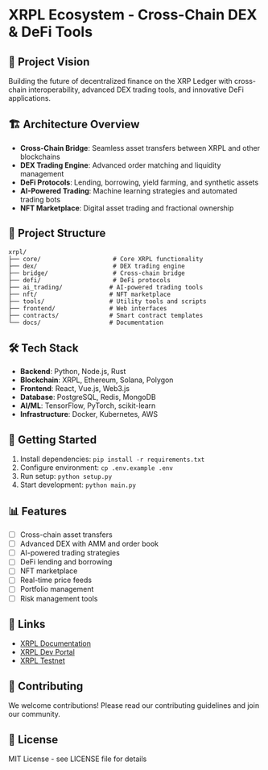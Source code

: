 # XRPL Ecosystem - Cross-Chain DEX & DeFi Tools

## 🚀 Project Vision
Building the future of decentralized finance on the XRP Ledger with cross-chain interoperability, advanced DEX trading tools, and innovative DeFi applications.

## 🏗️ Architecture Overview
- **Cross-Chain Bridge**: Seamless asset transfers between XRPL and other blockchains
- **DEX Trading Engine**: Advanced order matching and liquidity management
- **DeFi Protocols**: Lending, borrowing, yield farming, and synthetic assets
- **AI-Powered Trading**: Machine learning strategies and automated trading bots
- **NFT Marketplace**: Digital asset trading and fractional ownership

## 📁 Project Structure
```
xrpl/
├── core/                    # Core XRPL functionality
├── dex/                     # DEX trading engine
├── bridge/                  # Cross-chain bridge
├── defi/                    # DeFi protocols
├── ai_trading/             # AI-powered trading tools
├── nft/                    # NFT marketplace
├── tools/                  # Utility tools and scripts
├── frontend/               # Web interfaces
├── contracts/              # Smart contract templates
└── docs/                   # Documentation
```

## 🛠️ Tech Stack
- **Backend**: Python, Node.js, Rust
- **Blockchain**: XRPL, Ethereum, Solana, Polygon
- **Frontend**: React, Vue.js, Web3.js
- **Database**: PostgreSQL, Redis, MongoDB
- **AI/ML**: TensorFlow, PyTorch, scikit-learn
- **Infrastructure**: Docker, Kubernetes, AWS

## 🚀 Getting Started
1. Install dependencies: `pip install -r requirements.txt`
2. Configure environment: `cp .env.example .env`
3. Run setup: `python setup.py`
4. Start development: `python main.py`

## 📊 Features
- [ ] Cross-chain asset transfers
- [ ] Advanced DEX with AMM and order book
- [ ] AI-powered trading strategies
- [ ] DeFi lending and borrowing
- [ ] NFT marketplace
- [ ] Real-time price feeds
- [ ] Portfolio management
- [ ] Risk management tools

## 🔗 Links
- [XRPL Documentation](https://xrpl.org/docs/)
- [XRPL Dev Portal](https://xrpl.org/developers/)
- [XRPL Testnet](https://xrpl.org/xrp-testnet-faucet.html)

## 🤝 Contributing
We welcome contributions! Please read our contributing guidelines and join our community.

## 📄 License
MIT License - see LICENSE file for details
